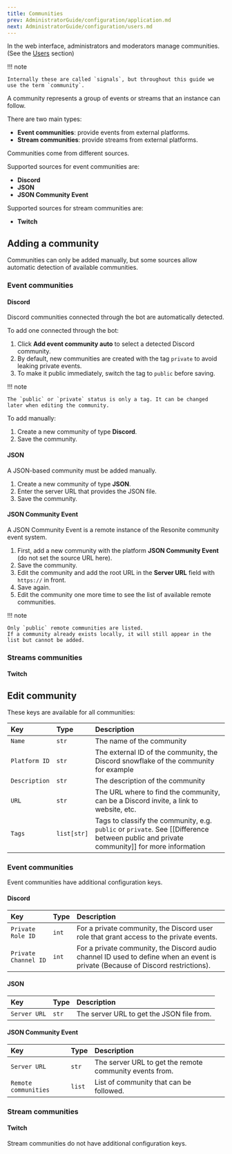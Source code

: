 ```yaml
---
title: Communities
prev: AdministratorGuide/configuration/application.md
next: AdministratorGuide/configuration/users.md
---
```


In the web interface, administrators and moderators manage communities. (See the [Users](users.md) section)

!!! note

    Internally these are called `signals`, but throughout this guide we use the term `community`.

A community represents a group of events or streams that an instance can follow.

There are two main types:

- **Event communities**: provide events from external platforms.
- **Stream communities**: provide streams from external platforms.

Communities come from different sources.

Supported sources for event communities are:

- **Discord**
- **JSON**
- **JSON Community Event**


Supported sources for stream communities are:

- **Twitch**

## Adding a community

Communities can only be added manually, but some sources allow automatic detection of available communities.

### Event communities

#### Discord

Discord communities connected through the bot are automatically detected.

To add one connected through the bot:

1. Click **Add event community auto** to select a detected Discord community.
2. By default, new communities are created with the tag `private` to avoid leaking private events.
3. To make it public immediately, switch the tag to `public` before saving.

!!! note

    The `public` or `private` status is only a tag. It can be changed later when editing the community.

To add manually:

1. Create a new community of type **Discord**.
2. Save the community.

#### JSON

A JSON-based community must be added manually.

1. Create a new community of type **JSON**.
2. Enter the server URL that provides the JSON file.
3. Save the community.

#### JSON Community Event

A JSON Community Event is a remote instance of the Resonite community event system.

1. First, add a new community with the platform **JSON Community Event** (do not set the source URL here).
2. Save the community.
3. Edit the community and add the root URL in the **Server URL** field with `https://` in front.
4. Save again.
5. Edit the community one more time to see the list of available remote communities.

!!! note

    Only `public` remote communities are listed.
    If a community already exists locally, it will still appear in the list but cannot be added.

### Streams communities

#### Twitch

## Edit community

These keys are available for all communities:

| Key | Type | Description |
| :--- | :--- | :--- |
| `Name` | `str` | The name of the community |
| `Platform ID` | `str` | The external ID of the community, the Discord snowflake of the community for example |
| `Description` | `str` | The description of the community |
| `URL` | `str` | The URL where to find the community, can be a Discord invite, a link to website, etc. |
| `Tags` | `list[str]` | Tags to classify the community, e.g. `public` or `private`. See [[Difference between public and private community]] for more information |

### Event communities

Event communities have additional configuration keys.

#### Discord

| Key | Type | Description |
| :--- | :--- | :--- |
| `Private Role ID` | `int` | For a private community, the Discord user role that grant access to the private events. |
| `Private Channel ID` | `int` | For a private community, the Discord audio channel ID used to define when an event is private (Because of Discord restrictions). |

#### JSON

| Key | Type | Description |
| :--- | :--- | :--- |
| `Server URL` | `str` | The server URL to get the JSON file from. |

#### JSON Community Event

| Key | Type | Description |
| :--- | :--- | :--- |
| `Server URL` | `str` | The server URL to get the remote community events from. |
| `Remote communities` | `list` | List of community that can be followed. |

### Stream communities

#### Twitch

Stream communities do not have additional configuration keys.